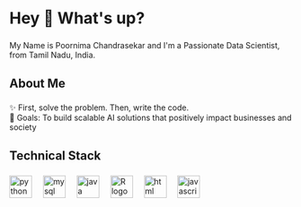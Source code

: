 <h1 align="left">Hey 👋 What's up?</h1>

###

<p align="left">My Name is Poornima Chandrasekar and I'm a Passionate Data Scientist, from Tamil Nadu, India.</p>

###

<h2 align="left">About Me</h2>

###

<p align="left">
  ✨ First, solve the problem. Then, write the code.<br>
  🎯 Goals: To build scalable AI solutions that positively impact businesses and society<br>
</p>

###

<h2 align="left">Technical Stack</h2>

###

<div align="left">
  <img src="https://cdn.jsdelivr.net/gh/devicons/devicon/icons/python/python-original.svg" height="40" alt="python logo"  />
  <img width="12" />
  <img src="https://cdn.jsdelivr.net/gh/devicons/devicon/icons/mysql/mysql-original.svg" height="40" alt="mysql logo"  />
  <img width="12" />
  <img src="https://cdn.jsdelivr.net/gh/devicons/devicon/icons/java/java-original.svg" height="40" alt="java logo"  />
  <img width="12" />
  <img src="https://cdn.jsdelivr.net/gh/devicons/devicon/icons/r/r-original.svg" height="40" alt="R logo"  />
  <img width="12" />
  <img src="https://cdn.jsdelivr.net/gh/devicons/devicon/icons/html5/html5-original.svg" height="40" alt="html logo"  />
  <img width="12" />
  <img src="https://cdn.jsdelivr.net/gh/devicons/devicon/icons/javascript/javascript-original.svg" height="40" alt="javascript logo"  />
</div>
